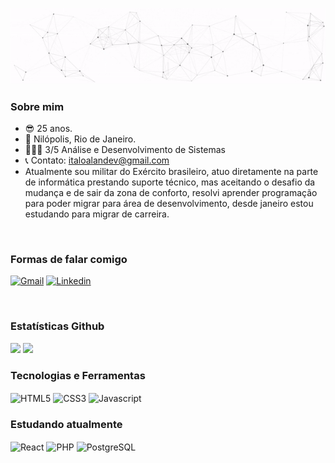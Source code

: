 <p align="center">
  <img src="https://github.com/Italo-Alan/Italo-Alan/raw/main/assets/ezgif.com-gif-maker.gif" alt="Oi, eu sou o Italo Alan">
</p>

### Sobre mim
- 😎 25 anos.
- 📍 Nilópolis, Rio de Janeiro.
- 👨🏽‍💻 3/5 Análise e Desenvolvimento de Sistemas 
- 📞 Contato: italoalandev@gmail.com
- Atualmente sou militar do Exército brasileiro, atuo diretamente na parte de informática prestando suporte técnico, mas aceitando o desafio da mudança e de sair da zona de conforto, resolvi aprender programação para poder migrar para área de desenvolvimento, desde janeiro estou estudando para migrar de carreira.
<br>

### Formas de falar comigo
[![Gmail](https://img.shields.io/badge/Gmail-D14836?style=for-the-badge&logo=gmail&logoColor=white)](mailto:italoalandev@gmail.com)
[![Linkedin](https://img.shields.io/badge/LinkedIn-0077B5?style=for-the-badge&logo=linkedin&logoColor=white)](https://www.linkedin.com/in/italo-alan-dev/)<br>


<br>

### Estatísticas Github
<div>
<img width="380em" src="https://github-readme-stats.vercel.app/api?username=Italo-Alan&show_icons=true&theme=dark">
<img width="380em"src="https://github-readme-stats.vercel.app/api/top-langs/?username=Italo-Alan&layout=compact">
</div>

### Tecnologias e Ferramentas
<div>
  <img align="center" alt="HTML5" src="https://img.shields.io/badge/HTML5-E34F26?style=for-the-badge&logo=html5&logoColor=white">
  <img align="center" alt="CSS3" src="https://img.shields.io/badge/CSS3-1572B6?style=for-the-badge&logo=css3&logoColor=white">
  <img align="center" alt="Javascript" src="https://img.shields.io/badge/JavaScript-323330?style=for-the-badge&logo=javascript&logoColor=F7DF1E">
  
  
### Estudando atualmente
  <img align="center" alt="React" src="https://img.shields.io/badge/-ReactJs-61DAFB?logo=react&logoColor=white&style=for-the-badge">
  <img align="center" alt="PHP" src="https://img.shields.io/badge/PHP-777BB4?style=for-the-badge&logo=php&logoColor=white">
  <img align="center" alt="PostgreSQL" src="https://img.shields.io/badge/PostgreSQL-316192?style=for-the-badge&logo=postgresql&logoColor=white">
</div>
<br>
